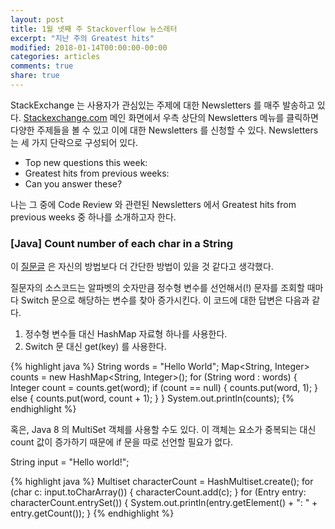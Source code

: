 ```yaml
---
layout: post
title: 1월 넷째 주 Stackoverflow 뉴스레터
excerpt: "지난 주의 Greatest hits"
modified: 2018-01-14T00:00:00-00:00
categories: articles
comments: true
share: true
---
```


StackExchange 는 사용자가 관심있는 주제에 대한 Newsletters 를 매주 발송하고 있다. [Stackexchange.com](https://stackexchange.com/) 메인 화면에서 우측 상단의 Newsletters 메뉴를 클릭하면 다양한 주제들을 볼 수 있고 이에 대한 Newsletters 를 신청할 수 있다. Newsletters 는 세 가지 단락으로 구성되어 있다.

- Top new questions this week:
- Greatest hits from previous weeks:
- Can you answer these?

나는 그 중에 Code Review 와 관련된 Newsletters 에서 Greatest hits from previous weeks 중 하나를 소개하고자 한다.

### [Java] Count number of each char in a String

이 [질문글](https://codereview.stackexchange.com/questions/44186/count-number-of-each-char-in-a-string) 은 자신의 방법보다 더 간단한 방법이 있을 것 같다고 생각했다.

질문자의 소스코드는 알파벳의 숫자만큼 정수형 변수를 선언해서(!) 문자를 조회할 때마다 Switch 문으로 해당하는 변수를 찾아 증가시킨다. 이 코드에 대한 답변은 다음과 같다.

1. 정수형 변수들 대신 HashMap 자료형 하나를 사용한다.
2. Switch 문 대신 get(key) 를 사용한다.

{% highlight java %}
  String words = "Hello World";
  Map<String, Integer> counts = new HashMap<String, Integer>();
  for (String word : words) {
    Integer count = counts.get(word);
    if (count == null) {
      counts.put(word, 1);
    } else {
      counts.put(word, count + 1);
    }
  }
  System.out.println(counts);
{% endhighlight %}

혹은, Java 8 의 MultiSet 객체를 사용할 수도 있다. 이 객체는 요소가 중복되는 대신 count 값이 증가하기 때문에 if 문을 따로 선언할 필요가 없다.

String input = "Hello world!";

{% highlight java %}
  Multiset<Character> characterCount = HashMultiset.create();
  for (char c: input.toCharArray()) {
      characterCount.add(c);
  }
  for (Entry<Character> entry: characterCount.entrySet()) {
      System.out.println(entry.getElement() + ": " + entry.getCount());
  }
{% endhighlight %}
